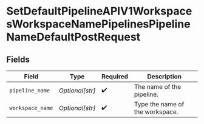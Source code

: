 # SetDefaultPipelineAPIV1WorkspacesWorkspaceNamePipelinesPipelineNameDefaultPostRequest


## Fields

| Field                           | Type                            | Required                        | Description                     |
| ------------------------------- | ------------------------------- | ------------------------------- | ------------------------------- |
| `pipeline_name`                 | *Optional[str]*                 | :heavy_check_mark:              | The name of the pipeline.       |
| `workspace_name`                | *Optional[str]*                 | :heavy_check_mark:              | Type the name of the workspace. |